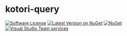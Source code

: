 # kotori-query

[![Software License](https://img.shields.io/badge/license-MIT-brightgreen.svg?style=flat-square)](LICENSE.md)
[![Latest Version on NuGet](https://img.shields.io/nuget/v/kotori-query.svg?style=flat-square)](https://www.nuget.org/packages/kotori-query/)
[![NuGet](https://img.shields.io/nuget/dt/kotori-query.svg?style=flat-square)](https://www.nuget.org/packages/kotori-query/)
[![Visual Studio Team services](https://img.shields.io/vso/build/frohikey/c3964e53-4bf3-417a-a96e-661031ef862f/167.svg?style=flat-square)](https://github.com/kotorihq/kotori-query/)